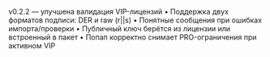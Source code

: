 v0.2.2 — улучшена валидация VIP-лицензий
• Поддержка двух форматов подписи: DER и raw (r||s)
• Понятные сообщения при ошибках импорта/проверки
• Публичный ключ берётся из лицензии или встроенный в пакет
• Попап корректно снимает PRO-ограничения при активном VIP


































